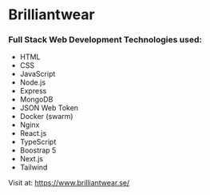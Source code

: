# Brilliantwear

### Full Stack Web Development Technologies used:  
* HTML
* CSS
* JavaScript
* Node.js
* Express
* MongoDB
* JSON Web Token
* Docker (swarm)
* Nginx
* React.js
* TypeScript
* Boostrap 5
* Next.js
* Tailwind



Visit at: https://www.brilliantwear.se/
